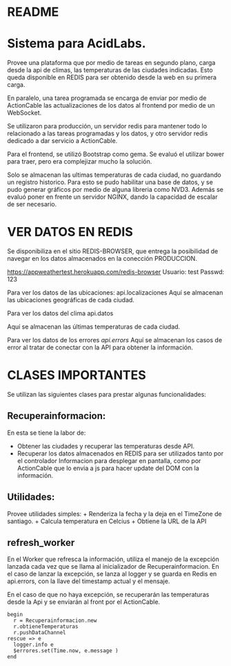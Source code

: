 # README

# Sistema para AcidLabs. 

Provee una plataforma que por medio de tareas en segundo plano, carga desde la api de climas, las temperaturas de las ciudades indicadas. Esto queda disponible en REDIS para ser obtenido desde la web en su primera carga.

En paralelo, una tarea programada se encarga de enviar por medio de ActionCable las actualizaciones de los datos al frontend por medio de un WebSocket.

Se utilizaron para producción, un servidor redis para mantener todo lo relacionado a las tareas programadas y los datos, y otro servidor redis dedicado a dar servicio a ActionCable. 

Para el frontend, se utilizó Bootstrap como gema. Se evaluó el utilizar bower para traer, pero era complejizar mucho la solución.

Solo se almacenan las ultimas temperaturas de cada ciudad, no guardando un registro historico. Para esto se pudo habilitar una base de datos, y se pudo generar gráficos por medio de alguna libreria como NVD3.
Además se evaluó poner en frente un servidor NGINX, dando la capacidad de escalar de ser necesario. 


# VER DATOS EN REDIS
Se disponibiliza en el sitio REDIS-BROWSER, que entrega la posibilidad de navegar en los datos almacenados en la conección PRODUCCION.  

https://appweathertest.herokuapp.com/redis-browser
Usuario: test 
Passwd: 123


Para ver los datos de las ubicaciones:
api.localizaciones 
Aquí se almacenan las ubicaciones geográficas de cada ciudad.


Para ver los datos del clima
api.datos 

Aquí se almacenan las últimas temperaturas de cada ciudad.


Para ver los datos de los errores
*api.errors* 
Aquí se almacenan los casos de error al tratar de conectar con la API para obtener la información.


# CLASES IMPORTANTES

Se utilizan las siguientes clases para prestar algunas funcionalidades:

## Recuperainformacion: 

En esta se tiene la labor de:

  - Obtener las ciudades y recuperar las temperaturas desde API. 
  - Recuperar los datos almacenados en REDIS para ser utilizados tanto por el controlador Informacion para desplegar en pantalla, como por ActionCable que lo envia a js para hacer update del DOM con la información. 



## Utilidades: 

Provee utilidades simples:
    + Renderiza la fecha y la deja en el TimeZone de santiago. 
    + Calcula temperatura en Celcius
    + Obtiene la URL de la API


## refresh_worker

En el Worker que refresca la información, utiliza el manejo de la excepción lanzada cada vez que se llama al inicializador de Recuperainformacion. En el caso de lanzar la excepción, se lanza al logger y se guarda en Redis en api.errors, con la llave del timestamp actual y el mensaje.

En el caso de que no haya excepción, se recuperarán las temperaturas desde la Api y se enviarán al front por el ActionCable.

    begin 
      r = Recuperainformacion.new 
      r.obtieneTemperaturas 
      r.pushDataChannel
    rescue => e 
      logger.info e
      $errores.set(Time.now, e.message )
    end

